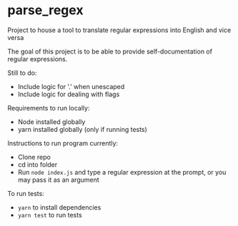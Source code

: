 # parse_regex

Project to house a tool to translate regular expressions into English and vice versa

The goal of this project is to be able to provide self-documentation of regular expressions.

Still to do:

- Include logic for '.' when unescaped
- Include logic for dealing with flags

Requirements to run locally:
- Node installed globally
- yarn installed globally (only if running tests)

Instructions to run program currently:

- Clone repo
- cd into folder
- Run `node index.js` and type a regular expression at the prompt, or you may
  pass it as an argument

To run tests:
- `yarn` to install dependencies
- `yarn test` to run tests
